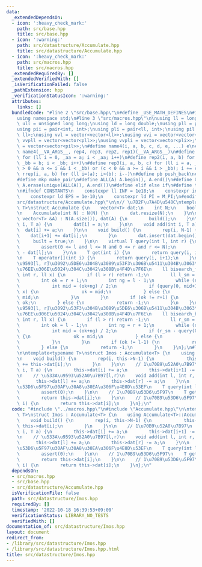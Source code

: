 ```yaml
---
data:
  _extendedDependsOn:
  - icon: ':heavy_check_mark:'
    path: src/base.hpp
    title: src/base.hpp
  - icon: ':warning:'
    path: src/datastructure/Accumulate.hpp
    title: src/datastructure/Accumulate.hpp
  - icon: ':heavy_check_mark:'
    path: src/macros.hpp
    title: src/macros.hpp
  _extendedRequiredBy: []
  _extendedVerifiedWith: []
  _isVerificationFailed: false
  _pathExtension: hpp
  _verificationStatusIcon: ':warning:'
  attributes:
    links: []
  bundledCode: "#line 2 \"src/base.hpp\"\n#define _USE_MATH_DEFINES\n#include <bits/stdc++.h>\n\
    using namespace std;\n#line 3 \"src/macros.hpp\"\n\nusing ll = long long;\nusing\
    \ ull = unsigned long long;\nusing ld = long double;\nusing pll = pair<ll, ll>;\n\
    using pii = pair<int, int>;\nusing pli = pair<ll, int>;\nusing pil = pair<int,\
    \ ll>;\nusing vvl = vector<vector<ll>>;\nusing vvi = vector<vector<int>>;\nusing\
    \ vvpll = vector<vector<pll>>;\nusing vvpli = vector<vector<pli>>;\nusing vvpil\
    \ = vector<vector<pil>>;\n#define name4(i, a, b, c, d, e, ...) e\n#define rep(...)\
    \ name4(__VA_ARGS__, rep4, rep3, rep2, rep1)(__VA_ARGS__)\n#define rep1(i, a)\
    \ for (ll i = 0, _aa = a; i < _aa; i++)\n#define rep2(i, a, b) for (ll i = a,\
    \ _bb = b; i < _bb; i++)\n#define rep3(i, a, b, c) for (ll i = a, _bb = b; (c\
    \ > 0 && a <= i && i < _bb) or (c < 0 && a >= i && i > _bb); i += c)\n#define\
    \ rrep(i, a, b) for (ll i=(a); i>(b); i--)\n#define pb push_back\n#define eb emplace_back\n\
    #define mkp make_pair\n#define ALL(A) A.begin(), A.end()\n#define UNIQUE(A) sort(ALL(A)),\
    \ A.erase(unique(ALL(A)), A.end())\n#define elif else if\n#define tostr to_string\n\
    \n#ifndef CONSTANTS\n    constexpr ll INF = 1e18;\n    constexpr int MOD = 1000000007;\n\
    \    constexpr ld EPS = 1e-10;\n    constexpr ld PI = M_PI;\n#endif\n#line 3 \"\
    src/datastructure/Accumulate.hpp\"\n\n// \u7D2F\u7A4D\u548C\ntemplate<typename\
    \ T>\nstruct Accumulate {\n    vector<T> dat;\n    int N;\n    bool built = false;\n\
    \n    Accumulate(int N) : N(N) {\n        dat.resize(N);\n    }\n\n    Accumulate(const\
    \ vector<T> &A) : N(A.size()), dat(A) {\n        build();\n    }\n\n    void set(int\
    \ i, T a) {\n        dat[i] = a;\n    }\n\n    void add(int i, T a) {\n      \
    \  dat[i] += a;\n    }\n\n    void build() {\n        rep(i, N-1) {\n        \
    \    dat[i+1] += dat[i];\n        }\n        dat.insert(dat.begin(), 0);\n   \
    \     built = true;\n    }\n\n    virtual T query(int l, int r) {\n        assert(built);\n\
    \        assert(0 <= l and l <= N and 0 <= r and r <= N);\n        return dat[r]\
    \ - dat[l];\n    }\n\n    T get(int i) {\n        return query(i, i+1);\n    }\n\
    \n    T operator[](int i) {\n        return query(i, i+1);\n    }\n\n    // \u533A\
    \u9593[l, r]\u3092\u5DE6\u304B\u3089\u53F3\u306B\u5411\u304B\u3063\u3066x\u756A\
    \u76EE\u306E\u5024\u304C\u3042\u308B\u4F4D\u7F6E\n    ll bisearch_fore(int l,\
    \ int r, ll x) {\n        if (l > r) return -1;\n        ll l_sm = query(0, l);\n\
    \        int ok = r + 1;\n        int ng = l - 1;\n        while (ng+1 < ok) {\n\
    \            int mid = (ok+ng) / 2;\n            if (query(0, mid+1) - l_sm >=\
    \ x) {\n                ok = mid;\n            } else {\n                ng =\
    \ mid;\n            }\n        }\n        if (ok != r+1) {\n            return\
    \ ok;\n        } else {\n            return -1;\n        }\n    }\n\n    // \u533A\
    \u9593[l, r]\u3092\u53F3\u304B\u3089\u5DE6\u306B\u5411\u304B\u3063\u3066x\u756A\
    \u76EE\u306E\u5024\u304C\u3042\u308B\u4F4D\u7F6E\n    ll bisearch_back(int l,\
    \ int r, ll x) {\n        if (l > r) return -1;\n        ll r_sm = query(0, r+1);\n\
    \        int ok = l - 1;\n        int ng = r + 1;\n        while (ok+1 < ng) {\n\
    \            int mid = (ok+ng) / 2;\n            if (r_sm - query(0, mid) >= x)\
    \ {\n                ok = mid;\n            } else {\n                ng = mid;\n\
    \            }\n        }\n        if (ok != l-1) {\n            return ok;\n\
    \        } else {\n            return -1;\n        }\n    }\n};\n#line 3 \"src/datastructure/Imos.hpp\"\
    \n\ntemplate<typename T>\nstruct Imos : Accumulate<T> {\n    using Accumulate<T>::Accumulate;\n\
    \n    void build() {\n        rep(i, this->N-1) {\n            this->dat[i+1]\
    \ += this->dat[i];\n        }\n    }\n\n    // 1\u70B9\u52A0\u7B97\n    void add(int\
    \ i, T a) {\n        this->dat[i] += a;\n        this->dat[i+1] -= a;\n    }\n\
    \n    // \u533A\u9593\u52A0\u7B97[l,r)\n    void add(int l, int r, T a) {\n  \
    \      this->dat[l] += a;\n        this->dat[r] -= a;\n    }\n\n    // \u533A\u9593\
    \u53D6\u5F97\u30AF\u30A8\u30EA\u306F\u4E0D\u53EF\n    T query(int l, int r) {\n\
    \        assert(0);\n    }\n\n    // 1\u70B9\u53D6\u5F97\n    T get(int i) {\n\
    \        return this->dat[i];\n    }\n\n    // 1\u70B9\u53D6\u5F97\n    T operator[](int\
    \ i) {\n        return this->dat[i];\n    }\n};\n"
  code: "#include \"../macros.hpp\"\n#include \"Accumulate.hpp\"\n\ntemplate<typename\
    \ T>\nstruct Imos : Accumulate<T> {\n    using Accumulate<T>::Accumulate;\n\n\
    \    void build() {\n        rep(i, this->N-1) {\n            this->dat[i+1] +=\
    \ this->dat[i];\n        }\n    }\n\n    // 1\u70B9\u52A0\u7B97\n    void add(int\
    \ i, T a) {\n        this->dat[i] += a;\n        this->dat[i+1] -= a;\n    }\n\
    \n    // \u533A\u9593\u52A0\u7B97[l,r)\n    void add(int l, int r, T a) {\n  \
    \      this->dat[l] += a;\n        this->dat[r] -= a;\n    }\n\n    // \u533A\u9593\
    \u53D6\u5F97\u30AF\u30A8\u30EA\u306F\u4E0D\u53EF\n    T query(int l, int r) {\n\
    \        assert(0);\n    }\n\n    // 1\u70B9\u53D6\u5F97\n    T get(int i) {\n\
    \        return this->dat[i];\n    }\n\n    // 1\u70B9\u53D6\u5F97\n    T operator[](int\
    \ i) {\n        return this->dat[i];\n    }\n};\n"
  dependsOn:
  - src/macros.hpp
  - src/base.hpp
  - src/datastructure/Accumulate.hpp
  isVerificationFile: false
  path: src/datastructure/Imos.hpp
  requiredBy: []
  timestamp: '2022-10-18 16:39:53+09:00'
  verificationStatus: LIBRARY_NO_TESTS
  verifiedWith: []
documentation_of: src/datastructure/Imos.hpp
layout: document
redirect_from:
- /library/src/datastructure/Imos.hpp
- /library/src/datastructure/Imos.hpp.html
title: src/datastructure/Imos.hpp
---
```

